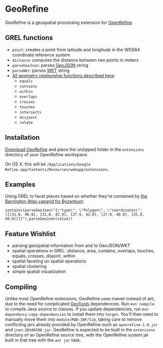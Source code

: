 GeoRefine
=========

GeoRefine is a geospatial processing extension for [OpenRefine](http://openrefine.org/).

GREL functions
--------------

 * `point`: creates a point from latitude and longitude in the WGS84 coordinate reference system
 * `distance`: computes the distance between two points in meters
 * `parseGeoJson`: parses [GeoJSON](http://geojson.org/) string
 * `parseWkt`: parses [WKT](http://en.wikipedia.org/wiki/Well-known_text) string
 * [All geometry relationship functions described here](http://docs.geotools.org/stable/userguide/library/jts/relate.html):
    * `equals`
    * `contains`
    * `within`
    * `overlaps`
    * `crosses`
    * `touches`
    * `intersects`
    * `disjoint`
    * `relate`

Installation
------------

[Download GeoRefine](https://github.com/ryanfb/georefine/archive/master.zip) and place the unzipped folder in the `extensions` directory of your OpenRefine workspace.

On OS X, this will be `/Applications/Google Refine.app/Contents/Resources/webapp/extensions`.

Examples
--------

Using GREL to facet places based on whether they're contained by [the Barrington Atlas capgrid for Byzantium](http://atlantides.org/capgrids/52):

    contains(parseGeoJson("{\"type\": \"Polygon\", \"coordinates\": [[[31.0, 40.0], [31.0, 42.0], [27.0, 42.0], [27.0, 40.0], [31.0, 40.0]]]}"),parseGeoJson(value))

Feature Wishlist
----------------

 * parsing geospatial information from and to GeoJSON/WKT
 * spatial operations in GREL: distance, area, contains, overlaps, touches, equals, crosses, disjoint, within
 * spatial faceting on spatial operations
 * spatial clustering
 * simple spatial visualization

Compiling
---------

Unlike most OpenRefine extensions, GeoRefine uses maven instead of ant, due to the need for complicated [GeoTools](http://www.geotools.org/) dependencies. Run `mvn compile` to compile Java source to classes. If you update dependencies, run `mvn dependency:copy-dependencies` to install them into `target`. You'll then need to manually move them into `module/MOD-INF/lib`, taking care to remove conflicting jars already provided by OpenRefine such as `openrefine-1.0.jar` and `json-20100208.jar`. GeoRefine is expected to be built in the `extensions` directory of an OpenRefine source tree, with the OpenRefine system jar built in that tree with the `ant jar` task.